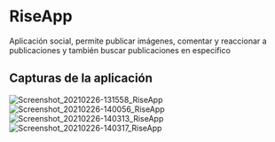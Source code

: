 # RiseApp
Aplicación social, permite publicar imágenes, comentar y reaccionar a publicaciones y también buscar publicaciones en especifico

## Capturas de la aplicación
![Screenshot_20210226-131558_RiseApp](https://user-images.githubusercontent.com/77468729/109339663-f1c8ca80-7835-11eb-8985-807529eae4d2.jpg) 
![Screenshot_20210226-140056_RiseApp](https://user-images.githubusercontent.com/77468729/109343856-f3958c80-783b-11eb-906a-e7959964c493.jpg)
![Screenshot_20210226-140313_RiseApp](https://user-images.githubusercontent.com/77468729/109344104-466f4400-783c-11eb-8e56-f0a9ec6a9a47.jpg)
![Screenshot_20210226-140317_RiseApp](https://user-images.githubusercontent.com/77468729/109344334-91895700-783c-11eb-8c64-b2c285813c44.jpg)
